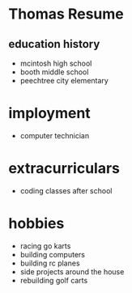 # Thomas Resume

## education history
- mcintosh high school
- booth middle school
- peechtree city elementary
 
# imployment
- computer technician

# extracurriculars
- coding classes after school

# hobbies 
- racing go karts
- building computers
- building rc planes
- side projects around the house
- rebuilding golf carts
